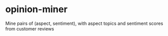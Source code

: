 # opinion-miner
Mine pairs of (aspect, sentiment), with aspect topics and sentiment scores from customer reviews
